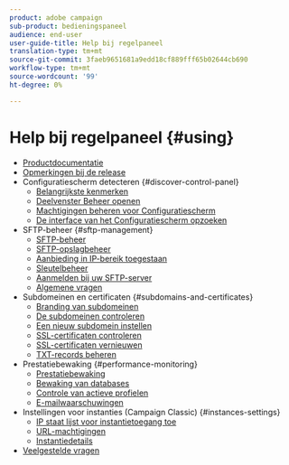 ```yaml
---
product: adobe campaign
sub-product: bedieningspaneel
audience: end-user
user-guide-title: Help bij regelpaneel
translation-type: tm+mt
source-git-commit: 3faeb9651681a9edd18cf889fff65b02644cb690
workflow-type: tm+mt
source-wordcount: '99'
ht-degree: 0%

---
```



# Help bij regelpaneel {#using}

+ [Productdocumentatie](control-panel-home.md)
+ [Opmerkingen bij de release](release-notes.md)
+ Configuratiescherm detecteren {#discover-control-panel}
   + [Belangrijkste kenmerken](discover/using/key-features.md)
   + [Deelvenster Beheer openen](discover/using/accessing-control-panel.md)
   + [Machtigingen beheren voor Configuratiescherm](discover/using/managing-permissions.md)
   + [De interface van het Configuratiescherm opzoeken](discover/using/discovering-the-interface.md)
+ SFTP-beheer {#sftp-management}
   + [SFTP-beheer](sftp/using/about-sftp-management.md)
   + [SFTP-opslagbeheer](sftp/using/sftp-storage-management.md)
   + [Aanbieding in IP-bereik toegestaan](sftp/using/ip-range-whitelisting.md)
   + [Sleutelbeheer](sftp/using/key-management.md)
   + [Aanmelden bij uw SFTP-server](sftp/using/logging-into-sftp-server.md)
   + [Algemene vragen](sftp/using/common-questions.md)
+ Subdomeinen en certificaten {#subdomains-and-certificates}
   + [Branding van subdomeinen](subdomains-certificates/using/subdomains-branding.md)
   + [De subdomeinen controleren](subdomains-certificates/using/monitoring-subdomains.md)
   + [Een nieuw subdomein instellen](subdomains-certificates/using/setting-up-new-subdomain.md)
   + [SSL-certificaten controleren](subdomains-certificates/using/monitoring-ssl-certificates.md)
   + [SSL-certificaten vernieuwen](subdomains-certificates/using/renewing-subdomain-certificate.md)
   + [TXT-records beheren](subdomains-certificates/using/managing-txt-records.md)
+ Prestatiebewaking {#performance-monitoring}
   + [Prestatiebewaking](performance-monitoring/using/about-performance-monitoring.md)
   + [Bewaking van databases](performance-monitoring/using/database-monitoring.md)
   + [Controle van actieve profielen](performance-monitoring/using/active-profiles-monitoring.md)
   + [E-mailwaarschuwingen](performance-monitoring/using/email-alerting.md)
+ Instellingen voor instanties (Campaign Classic) {#instances-settings}
   + [IP staat lijst voor instantietoegang toe](instances-settings/using/ip-whitelisting-instance-access.md)
   + [URL-machtigingen](instances-settings/using/url-permissions.md)
   + [Instantiedetails](instances-settings/using/instance-details.md)
+ [Veelgestelde vragen](faq.md)
